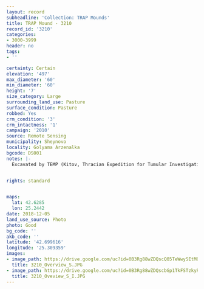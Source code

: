 ```yaml
---
layout: record
subheadline: 'Collection: TRAP Mounds'
title: TRAP Mound - 3210
record_id: '3210'
categories:
- 3000-3999
header: no
tags:
- ''

certainty: Certain
elevation: '497'
max_diameter: '60'
min_diameter: '60'
height: '7'
size_category: Large
surrounding_land_use: Pasture
surface_condition: Pasture
robbed: Yes
crm_condition: '3'
crm_intactness: '1'
campaign: '2010'
source: Remote Sensing
municipality: Sheynovo
locality: Golyama Arzenalka
bgcode: DS001
notes: |-
  Excavated by TEMP (Kitov, Thracian Expedition for Tumular Investigations). Tomb inside. Outside Sarcophagus brought from Malkata mogila. On the top geodetic point PT 3.


rights: standard


maps:
  lat: 42.6285
  lon: 25.2442
date: 2018-12-05
land_use_source: Photo
photo: Good
bg_code: ''
akb_code: ''
latitude: '42.699616'
longitude: '25.309359'
images:
- image_path: https://drive.google.com/uc?id=0B3Rg88wZDQscQ05TeWwySEtMOXM
  title: 3210_Overview_S.JPG
- image_path: https://drive.google.com/uc?id=0B3Rg88wZDQscbGp1TkFSTzkyR00
  title: 3210_Oveview_S_I.JPG
---
```

